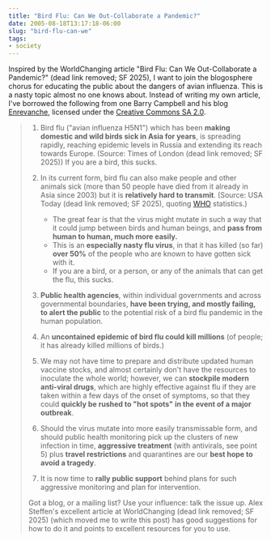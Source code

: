 ```yaml
---
title: "Bird Flu: Can We Out-Collaborate a Pandemic?"
date: 2005-08-18T13:17:18-06:00
slug: "bird-flu-can-we"
tags:
- society
---
```


Inspired by the WorldChanging article "Bird Flu: Can We Out-Collaborate a Pandemic?" (dead link removed; SF 2025), I want to join the blogosphere chorus for educating the public about the dangers of avian influenza. This is a nasty topic almost no one knows about. Instead of writing my own article, I've borrowed the following from one Barry Campbell and his blog [Enrevanche](https://enrevanche.blogspot.com/2005/08/bird-flu-can-we-out-collaborate.html), licensed under the [Creative Commons SA 2.0](http://creativecommons.org/licenses/by-sa/2.0/).

<!-- truncate -->

> 1. Bird flu ("avian influenza H5N1") which has been **making domestic and wild birds sick in Asia for years**, is spreading rapidly, reaching epidemic levels in Russia and extending its reach towards Europe. (Source: Times of London (dead link removed; SF 2025)) If you are a bird, this sucks.
>
> 2. In its current form, bird flu can also make people and other animals sick (more than 50 people have died from it already in Asia since 2003) but it is **relatively hard to transmit**. (Source: USA Today (dead link removed; SF 2025), quoting [WHO](https://www.who.int/en/) statistics.)
>    * The great fear is that the virus might mutate in such a way that it could jump between birds and human beings, and **pass from human to human, much more easily.**
>    * This is an **especially nasty flu virus**, in that it has killed (so far) **over 50%** of the people who are known to have gotten sick with it.
>    * If you are a bird, or a person, or any of the animals that can get the flu, this sucks.
>
> 3. **Public health agencies**, within individual governments and across governmental boundaries, **have been trying, and mostly failing, to alert the public** to the potential risk of a bird flu pandemic in the human population.
>
> 4. An **uncontained epidemic of bird flu could kill millions** (of people; it has already killed millions of birds.)
>
> 5. We may not have time to prepare and distribute updated human vaccine stocks, and almost certainly don't have the resources to inoculate the whole world; however, we can **stockpile modern anti-viral drugs**, which are highly effective against flu if they are taken within a few days of the onset of symptoms, so that they could **quickly be rushed to "hot spots" in the event of a major outbreak**.
>
> 6. Should the virus mutate into more easily transmissable form, and should public health monitoring pick up the clusters of new infection in time, **aggressive treatment** (with antivirals, see point 5) plus **travel restrictions** and quarantines are our **best hope to avoid a tragedy**.
>
> 7. It is now time to **rally public support** behind plans for such aggressive monitoring and plan for intervention.
>
> Got a blog, or a mailing list? Use your influence: talk the issue up. Alex Steffen's excellent article at WorldChanging (dead link removed; SF 2025) (which moved me to write this post) has good suggestions for how to do it and points to excellent resources for you to use.

